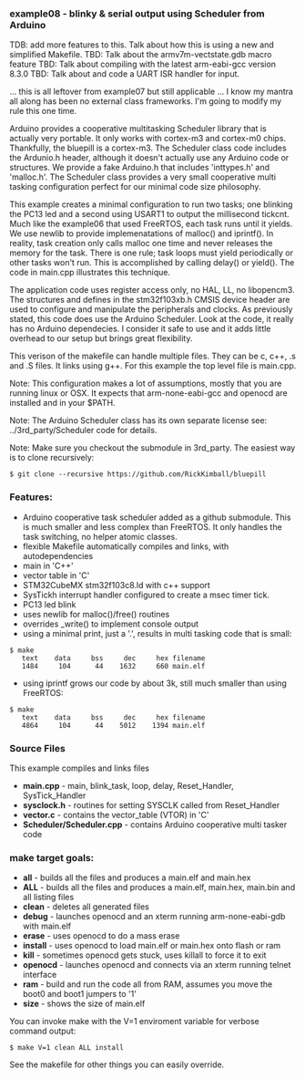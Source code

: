 ### example08 - blinky & serial output using Scheduler from Arduino

TDB: add more features to this.  Talk about how this is using a new and simplified Makefile.
TBD: Talk about the armv7m-vectstate.gdb macro feature
TBD: Talk about compiling with the latest arm-eabi-gcc version 8.3.0
TBD: Talk about and code a UART ISR handler for input.

... this is all leftover from example07 but still applicable ...
I know my mantra all along has been no external class frameworks. I'm going to modify my rule this one time.

Arduino provides a cooperative multitasking Scheduler library that is actually very portable. It only works with cortex-m3 and cortex-m0 chips. Thankfully, the bluepill is a cortex-m3.  The Scheduler class code includes the Ardunio.h header, although it doesn't actually use any Arduino code or structures. We provide a fake Arduino.h that includes 'inttypes.h' and 'malloc.h'. The Scheduler class provides a very small cooperative multi tasking configuration perfect for our minimal code size philosophy.

This example creates a minimal configuration to run two tasks; one blinking the PC13 led and a second using USART1 to output the millisecond tickcnt. Much like the example06 that used FreeRTOS, each task runs until it yields.  We use newlib to provide implemenatations of malloc() and iprintf().  In reality, task creation only calls malloc one time and never releases the memory for the task.  There is one rule; task loops must yield periodically or other tasks won't run. This is accomplished by calling delay() or yield().  The code in main.cpp illustrates this technique. 

The application code uses register access only, no HAL, LL, no libopencm3. The structures and defines in the stm32f103xb.h CMSIS device header are used to configure and manipulate the peripherals and clocks.  As previously stated, this code does use the Arduino Scheduler. Look at the code, it really has no Arduino dependecies. I consider it safe to use and it adds little overhead to our setup but brings great flexibility.

This verison of the makefile can handle multiple files. They can be c, c++, .s and .S files.  It links using g++. For this example the top level file is main.cpp.

Note: This configuration makes a lot of assumptions, mostly that you are running linux or OSX. It expects that arm-none-eabi-gcc and openocd are installed and in your $PATH.

Note: The Arduino Scheduler class has its own separate license see: ../3rd_party/Scheduler code for details.

Note: Make sure you checkout the submodule in 3rd_party. The easiest way is to clone recursively:
```
$ git clone --recursive https://github.com/RickKimball/bluepill
```

### Features:

* Arduino cooperative task scheduler added as a github submodule. This is much smaller and less complex than FreeRTOS. It only handles the task switching, no helper atomic classes.
* flexible Makefile automatically compiles and links, with autodependencies
* main in 'C++'
* vector table in 'C'
* STM32CubeMX stm32f103c8.ld with c++ support
* SysTickh interrupt handler configured to create a msec timer tick.
* PC13 led blink
* uses newlib for malloc()/free() routines
* overrides _write() to implement console output
* using a minimal print, just a '.', results in multi tasking code that is small:
```
$ make
   text    data     bss     dec     hex filename
   1484     104      44    1632     660 main.elf
```
* using iprintf grows our code by about 3k, still much smaller than using FreeRTOS:
```
$ make
   text    data     bss     dec     hex filename
   4864     104      44    5012    1394 main.elf
```
### Source Files
This example compiles and links files 

  * **main.cpp** - main, blink_task, loop, delay, Reset_Handler, SysTick_Handler
  * **sysclock.h** - routines for setting SYSCLK called from Reset_Handler
  * **vector.c** - contains the vector_table (VTOR) in 'C'
  * **Scheduler/Scheduler.cpp** - contains Arduino cooperative multi tasker code

### make target goals:

* **all** - builds all the files and produces a main.elf and main.hex
* **ALL** - builds all the files and produces a main.elf, main.hex, main.bin and all listing files
* **clean** - deletes all generated files
* **debug** - launches openocd and an xterm running arm-none-eabi-gdb with main.elf
* **erase** - uses openocd to do a mass erase
* **install** - uses openocd to load main.elf or main.hex onto flash or ram
* **kill** - sometimes openocd gets stuck, uses killall to force it to exit
* **openocd** - launches openocd and connects via an xterm running telnet interface
* **ram** - build and run the code all from RAM, assumes you move the boot0 and boot1 jumpers to '1'
* **size** - shows the size of main.elf

You can invoke make with the V=1 enviroment variable for verbose command output:

`$ make V=1 clean ALL install
`

See the makefile for other things you can easily override.
